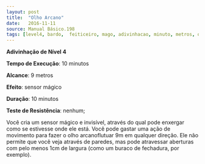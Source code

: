```yaml
---
layout: post
title:  "Olho Arcano"
date:   2016-11-11
source: Manual Básico.198
tags: [level4, bardo,  feiticeiro, mago, adivinhacao, minuto, metros, outro, minuto, nenhum]
---
```


**Adivinhação de Nível 4**

**Tempo de Execução**: 10 minutos

**Alcance**: 9 metros

**Efeito**: sensor mágico

**Duração**: 10 minutos

**Teste de Resistência**: nenhum;

Você cria um sensor mágico e invisível, através do qual pode enxergar como se estivesse onde ele está. Você pode gastar uma ação de movimento para fazer o olho arcanoflutuar 9m em qualquer direção. Ele não permite que você veja através de paredes, mas pode atravessar aberturas com pelo menos 1cm de largura (como um buraco de fechadura, por exemplo).